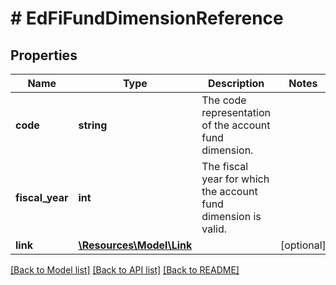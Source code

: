# # EdFiFundDimensionReference

## Properties

Name | Type | Description | Notes
------------ | ------------- | ------------- | -------------
**code** | **string** | The code representation of the account fund dimension. |
**fiscal_year** | **int** | The fiscal year for which the account fund dimension is valid. |
**link** | [**\Resources\Model\Link**](Link.md) |  | [optional]

[[Back to Model list]](../../README.md#models) [[Back to API list]](../../README.md#endpoints) [[Back to README]](../../README.md)
